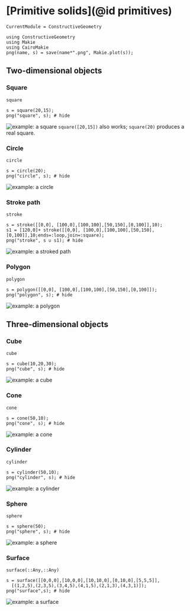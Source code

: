 # [Primitive solids](@id primitives)
```@meta
CurrentModule = ConstructiveGeometry
```
```@setup 0
using ConstructiveGeometry
using Makie
using CairoMakie
png(name, s) = save(name*".png", Makie.plot(s));
```

## Two-dimensional objects
### Square
```@docs
square
```
```@repl 0
s = square(20,15);
png("square", s); # hide
```

![example: a square](square.png)
`square([20,15])` also works; `square(20)` produces a real square.

### Circle
```@docs
circle
```
```@repl 0
s = circle(20);
png("circle", s); # hide
```
![example: a circle](circle.png)

### Stroke path
```@docs
stroke
```
```@repl 0
s = stroke([[0,0], [100,0],[100,100],[50,150],[0,100]],10);
s1 = [120,0]+ stroke([[0,0], [100,0],[100,100],[50,150],[0,100]],10;ends=:loop,join=:square);
png("stroke", s ∪ s1); # hide
```
![example: a stroked path](stroke.png)
### Polygon
```@docs
polygon
```
```@repl 0
s = polygon([[0,0], [100,0],[100,100],[50,150],[0,100]]);
png("polygon", s); # hide
```
![example: a polygon](polygon.png)

## Three-dimensional objects

### Cube
```@docs
cube
```
```@repl 0
s = cube(10,20,30);
png("cube", s); # hide
```
![example: a cube](cube.png)

### Cone
```@docs
cone
```
```@repl 0
s = cone(50,10);
png("cone", s); # hide
```
![example: a cone](cone.png)

### Cylinder
```@docs
cylinder
```
```@repl 0
s = cylinder(50,10);
png("cylinder", s); # hide
```
![example: a cylinder](cylinder.png)

### Sphere
```@docs
sphere
```
```@repl 0
s = sphere(50);
png("sphere", s); # hide
```
![example: a sphere](sphere.png)

### Surface
```@docs
surface(::Any,::Any)
```
```@repl 0
s = surface([[0,0,0],[10,0,0],[10,10,0],[0,10,0],[5,5,5]],
  [(1,2,5),(2,3,5),(3,4,5),(4,1,5),(2,1,3),(4,3,1)]);
png("surface",s); # hide
```
![example: a surface](surface.png)

